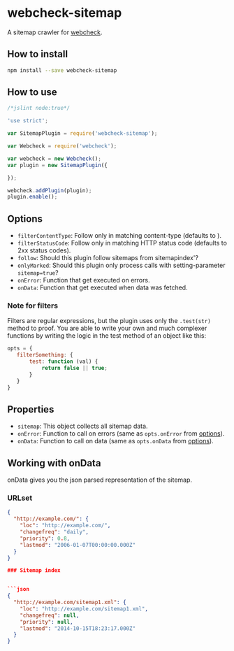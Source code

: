 # webcheck-sitemap
A sitemap crawler for [webcheck](https://github.com/atd-schubert/node-webcheck).


## How to install

```bash
npm install --save webcheck-sitemap
```

## How to use

```js
/*jslint node:true*/

'use strict';

var SitemapPlugin = require('webcheck-sitemap');

var Webcheck = require('webcheck');

var webcheck = new Webcheck();
var plugin = new SitemapPlugin({

});

webcheck.addPlugin(plugin);
plugin.enable();


```

## Options
- `filterContentType`: Follow only in matching content-type (defaults to ).
- `filterStatusCode`: Follow only in matching HTTP status code (defaults to 2xx status codes).
- `follow`: Should this plugin follow sitemaps from sitemapindex'?
- `onlyMarked`: Should this plugin only process calls with setting-parameter `sitemap=true`?
- `onError`: Function that get executed on errors.
- `onData`: Function that get executed when data was fetched.


### Note for filters

Filters are regular expressions, but the plugin uses only the `.test(str)` method to proof. You are able to write
your own and much complexer functions by writing the logic in the test method of an object like this:

```js
opts = {
   filterSomething: {
       test: function (val) {
           return false || true;
       }
   }
}
```

## Properties

- `sitemap`: This object collects all sitemap data.
- `onError`: Function to call on errors (same as `opts.onError` from [options](#options)).
- `onData`: Function to call on data (same as `opts.onData` from [options](#options)).

## Working with onData

onData gives you the json parsed representation of the sitemap.

### URLset

```json
{
  "http://example.com/": {
    "loc": "http://example.com/",
    "changefreq": "daily",
    "priority": 0.8,
    "lastmod": "2006-01-07T00:00:00.000Z"
  }
}

### Sitemap index


```json
{
  "http://example.com/sitemap1.xml": {
    "loc": "http://example.com/sitemap1.xml",
    "changefreq": null,
    "priority": null,
    "lastmod": "2014-10-15T18:23:17.000Z"
  }
}

```
